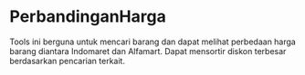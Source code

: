 # PerbandinganHarga

Tools ini berguna untuk mencari barang dan dapat melihat perbedaan harga barang diantara Indomaret dan Alfamart.
Dapat mensortir diskon terbesar berdasarkan pencarian terkait.
